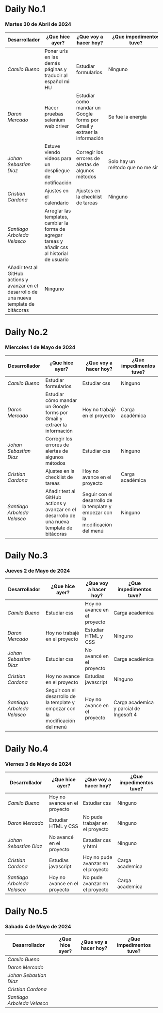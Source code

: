 # Daily No.1
### Martes 30 de Abril de 2024

| Desarrollador | ¿Que hice ayer? | ¿Que voy a hacer hoy? | ¿Que impedimentos tuve? |
|-----------|-----------|-----------|-----------|
|*Camilo Bueno*   |Poner urls en las demás páginas y traducir al español mi HU |Estudiar formularios | Ninguno|
|*Daron Mercado*  |Hacer pruebas selenium web driver|Estudiar como mandar un Google forms por Gmail y extraer la información |Se fue la energía |
| *Johan Sebastian Diaz*  |Estuve viendo videos para un despliegue de notificación |Corregir los errores de alertas de algunos métodos | Solo hay un método que no me sirve|
| *Cristian Cardona*   | Ajustes en el calendario | Ajustes en la checklist de tareas | Ninguno |
| *Santiago Arboleda Velasco*   | Arreglar las templates, cambiar la forma de agregar tareas y añadir css al historial de usuario
|Añadir test al GitHub actions y avanzar en el desarrollo de una nueva template de bitácoras | Ninguno|

# Daily No.2
### Miercoles 1 de Mayo de 2024

| Desarrollador | ¿Que hice ayer? | ¿Que voy a hacer hoy? | ¿Que impedimentos tuve? |
|-----------|-----------|-----------|-----------|
|*Camilo Bueno*   |Estudiar formularios |Estudiar css | Ninguno|
|*Daron Mercado* |Estudiar cómo mandar un Google forms por Gmail y extraer la información | Hoy no trabajé en el proyecto  |Carga académica |
| *Johan Sebastian Diaz*   |Corregir los errores de alertas de algunos métodos | Estudiar css  | Ninguno|
| *Cristian Cardona*  | Ajustes en la checklist de tareas| Hoy no avance en el proyecto |Carga académica |
| *Santiago Arboleda Velasco*  | Añadir test al GitHub actions y avanzar en el desarrollo de una nueva template de bitácoras | Seguir con el desarrollo de la template y empezar con la modificación del menú | Ninguno |

# Daily No.3
### Jueves 2 de Mayo de 2024

| Desarrollador | ¿Que hice ayer? | ¿Que voy a hacer hoy? | ¿Que impedimentos tuve? |
|-----------|-----------|-----------|-----------|
|*Camilo Bueno*   |Estudiar css |Hoy no avance en el proyecto |Carga academica |
|*Daron Mercado* |Hoy no trabajé en el proyecto  |Estudiar HTML y CSS |Ninguno |
| *Johan Sebastian Diaz*   |Estudiar css |No avancé en el proyecto|Carga académica |
| *Cristian Cardona*  |Hoy no avance en el proyecto |Estudias javascript |Ninguno |
| *Santiago Arboleda Velasco*  |Seguir con el desarrollo de la template y empezar con la modificación del menú |Hoy no avance en el proyecto | Carga academica y parcial de Ingesoft 4 |

# Daily No.4
### Viernes 3 de Mayo de 2024

| Desarrollador | ¿Que hice ayer? | ¿Que voy a hacer hoy? | ¿Que impedimentos tuve? |
|-----------|-----------|-----------|-----------|
|*Camilo Bueno*   |Hoy no avance en el proyecto |Estudiar css |Ninguno |
|*Daron Mercado* |Estudiar HTML y CSS | No pude trabajar en el proyecto|Ninguno |
| *Johan Sebastian Diaz*   |No avancé en el proyecto | Estudiar css y html|Ninguno |
| *Cristian Cardona*  | Estudias javascript|Hoy no pude avanzar en el proyecto |Carga academica |
| *Santiago Arboleda Velasco*  | Hoy no avance en el proyecto|No pude avanzar en el proyecto |Carga academica |

# Daily No.5
### Sabado 4 de Mayo de 2024

| Desarrollador | ¿Que hice ayer? | ¿Que voy a hacer hoy? | ¿Que impedimentos tuve? |
|-----------|-----------|-----------|-----------|
|*Camilo Bueno*   | | | |
|*Daron Mercado* | | | |
| *Johan Sebastian Diaz*   | | | |
| *Cristian Cardona*  | | | |
| *Santiago Arboleda Velasco*  | | | |

